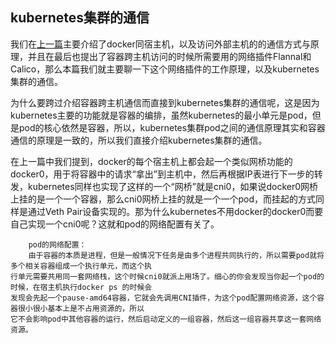 ## kubernetes集群的通信
我们在[上一篇](./kubernetes_network_01.md)主要介绍了docker同宿主机，以及访问外部主机的的通信方式与原理，并且在最后也提出了容器跨主机访问的时候所需要用的网络插件Flannal和Calico，那么本篇我们就主要聊一下这个网络插件的工作原理，以及kubernetes集群的通信。

为什么要跨过介绍容器跨主机通信而直接到kubernetes集群的通信呢，这是因为kubernetes主要的功能就是容器的编排，虽然kubernetes的最小单元是pod，但是pod的核心依然是容器，所以，kubernetes集群pod之间的通信原理其实和容器通信的原理是一致的，所以我们直接介绍kubernetes集群的通信。

在上一篇中我们提到，docker的每个宿主机上都会起一个类似网桥功能的docker0，用于将容器中的请求“拿出”到主机中，然后再根据IP表进行下一步的转发，kubernetes同样也实现了这样的一个“网桥”就是cni0，如果说docker0网桥上挂的是一个一个容器，那么cni0网桥上挂的就是一个一个pod，而挂起的方式同样是通过Veth Pair设备实现的。那为什么kubernetes不用docker的docker0而要自己实现一个cni0呢？这就和pod的网络配置有关了。

```
    pod的网络配置：
    由于容器的本质是进程，但是一般情况下任务是由多个进程共同执行的，所以需要pod就将多个相关容器组成一个执行单元，而这个执
行单元需要共用同一套网络栈，这个时候cni0就派上用场了。细心的你会发现当你起一个pod的时候，在宿主机执行docker ps 的时候会
发现会先起一个pause-amd64容器，它就会先调用CNI插件，为这个pod配置网络资源，这个容器很小很小基本上是不占用资源的，所以
它不会影响pod中其他容器的运行，然后启动定义的一组容器，然后这一组容器共享这一套网络资源。
```

	

